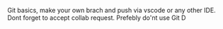 Git basics, make your own brach and push via vscode or any other IDE.
Dont forget to accept collab request.
Prefebly do'nt use Git D
